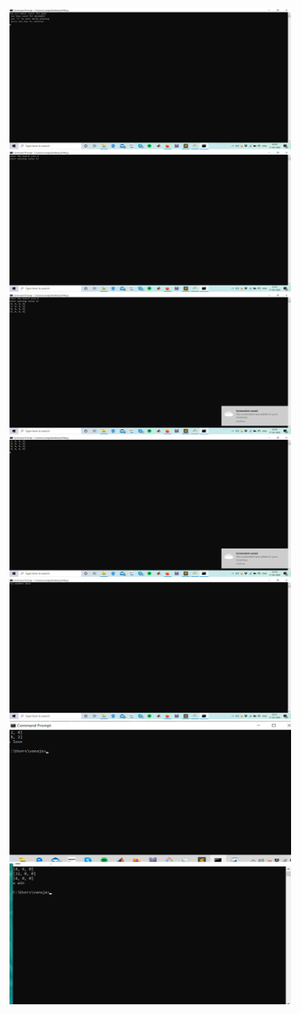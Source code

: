 <img src="imgs/2020-05-17.png" width="500" height="250">
<img src="imgs/2020-05-17%20(1).png" width="500" height="250">
<img src="imgs/2020-05-17%20(2).png" width="500" height="250">
<img src="imgs/2020-05-17%20(3).png" width="500" height="250">
<img src="imgs/2020-05-17%20(4).png" width="500" height="250">

<img src="imgs/2020-05-18%20(2).png" width="500" height="250">
<img src="imgs/2020-05-18%20(3).png" width="500" height="250">
